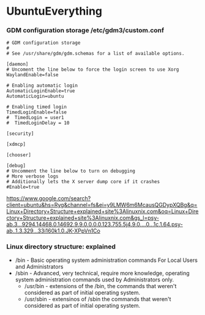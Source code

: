 # UbuntuEverything

### GDM configuration storage /etc/gdm3/custom.conf
```
# GDM configuration storage
#
# See /usr/share/gdm/gdm.schemas for a list of available options.

[daemon]
# Uncoment the line below to force the login screen to use Xorg
WaylandEnable=false

# Enabling automatic login
AutomaticLoginEnable=true
AutomaticLogin=ubuntu

# Enabling timed login
TimedLoginEnable=false
#  TimedLogin = user1
#  TimedLoginDelay = 10

[security]

[xdmcp]

[chooser]

[debug]
# Uncomment the line below to turn on debugging
# More verbose logs
# Additionally lets the X server dump core if it crashes
#Enable=true

```


https://www.google.com/search?client=ubuntu&hs=Ryg&channel=fs&ei=y9LMW6m6McausQGDypXQBg&q=Linux+Directory+Structure+explained+site%3Alinuxnix.com&oq=Linux+Directory+Structure+explained+site%3Alinuxnix.com&gs_l=psy-ab.3...9294.14468.0.14692.9.9.0.0.0.0.123.755.5j4.9.0....0...1c.1.64.psy-ab..1.3.329...33i160k1.0.JK-XPpVn1Co
### Linux directory structure: explained
* /bin - Basic operating system administration commands For Local Users and Administrators
* /sbin - Advanced, very technical, require more knowledge, operating system administration commands used by Administrators only.
  * /usr/bin - extensions of the /bin, the commands that weren't considered as part of initial operating system.
  * /usr/sbin - extensinos of /sbin the commands that weren't considered as part of initial operating system.
 
 
 
